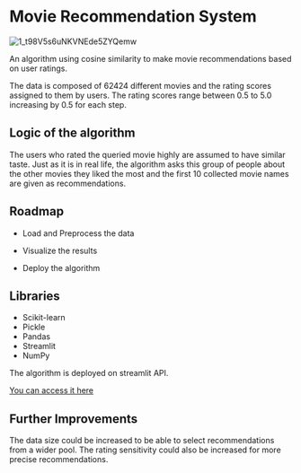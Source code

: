 # Movie Recommendation System

![1_t98V5s6uNKVNEde5ZYQemw](https://user-images.githubusercontent.com/105684729/189542347-0a1bd076-d0c1-4d4e-9edb-428bb09b6a64.jpeg)

An algorithm using cosine similarity to make movie recommendations based on user ratings.

The data is composed of 62424 different movies and the rating scores assigned to them by users. The rating scores range between 0.5 to 5.0 increasing by 0.5 for each step. 

## Logic of the algorithm
The users who rated the queried movie highly are assumed to have similar taste. Just as it is in real life, the algorithm 
asks this group of people about the other movies they liked the most and the first 10 collected movie names are given as recommendations.


## Roadmap

- Load and Preprocess the data

- Visualize the results
 
- Deploy the algorithm


## Libraries 

- Scikit-learn 
- Pickle
- Pandas
- Streamlit
- NumPy

The algorithm is deployed on streamlit API.

[You can access it here](http://192.168.242.253:8501)

## Further Improvements
The data size could be increased to be able to select recommendations from a wider pool. 
The rating sensitivity could also be increased for more precise recommendations. 


